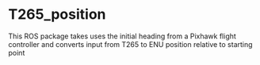 # T265_position
This ROS package takes uses the initial heading from a Pixhawk flight controller and converts input from T265 to ENU position relative to starting point
